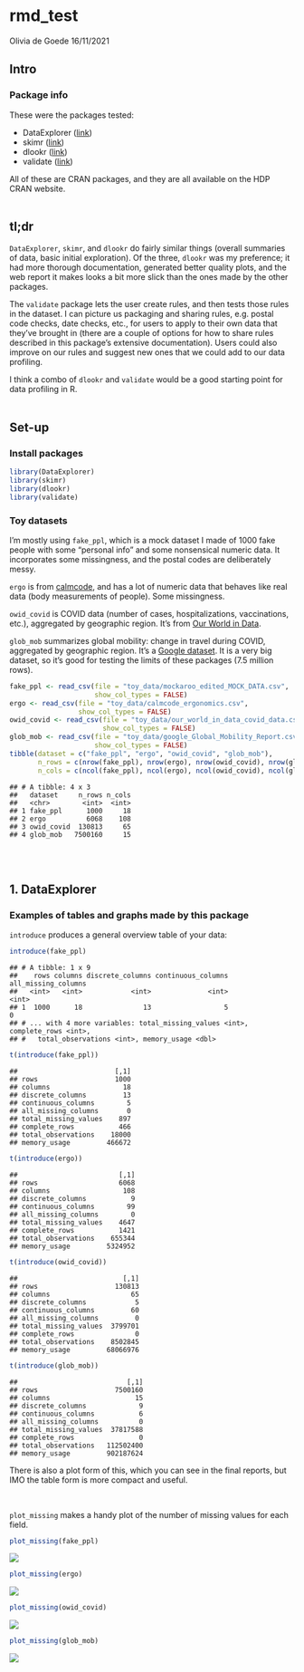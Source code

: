rmd\_test
================
Olivia de Goede
16/11/2021

## Intro

### Package info

These were the packages tested:

-   DataExplorer ([link](http://boxuancui.github.io/DataExplorer/))
-   skimr ([link](https://docs.ropensci.org/skimr/articles/skimr.html))
-   dlookr ([link](https://github.com/choonghyunryu/dlookr))
-   validate
    ([link](https://data-cleaning.github.io/validate/index.html))

All of these are CRAN packages, and they are all available on the HDP
CRAN website. <br /> <br />

## tl;dr

`DataExplorer`, `skimr`, and `dlookr` do fairly similar things (overall
summaries of data, basic initial exploration). Of the three, `dlookr`
was my preference; it had more thorough documentation, generated better
quality plots, and the web report it makes looks a bit more slick than
the ones made by the other packages.

The `validate` package lets the user create rules, and then tests those
rules in the dataset. I can picture us packaging and sharing rules,
e.g. postal code checks, date checks, etc., for users to apply to their
own data that they’ve brought in (there are a couple of options for how
to share rules described in this package’s extensive documentation).
Users could also improve on our rules and suggest new ones that we could
add to our data profiling.

I think a combo of `dlookr` and `validate` would be a good starting
point for data profiling in R. <br /> <br />

## Set-up

### Install packages

``` r
library(DataExplorer)
library(skimr)
library(dlookr)
library(validate)
```

### Toy datasets

I’m mostly using `fake_ppl`, which is a mock dataset I made of 1000 fake
people with some “personal info” and some nonsensical numeric data. It
incorporates some missingness, and the postal codes are deliberately
messy.

`ergo` is from [calmcode](https://calmcode.io/datasets.html), and has a
lot of numeric data that behaves like real data (body measurements of
people). Some missingness.

`owid_covid` is COVID data (number of cases, hospitalizations,
vaccinations, etc.), aggregated by geographic region. It’s from [Our
World in
Data](https://github.com/owid/covid-19-data/tree/master/public/data).

`glob_mob` summarizes global mobility: change in travel during COVID,
aggregated by geographic region. It’s a [Google
dataset](https://www.google.com/covid19/mobility/). It is a very big
dataset, so it’s good for testing the limits of these packages (7.5
million rows).

``` r
fake_ppl <- read_csv(file = "toy_data/mockaroo_edited_MOCK_DATA.csv",
                     show_col_types = FALSE)
ergo <- read_csv(file = "toy_data/calmcode_ergonomics.csv",
                 show_col_types = FALSE)
owid_covid <- read_csv(file = "toy_data/our_world_in_data_covid_data.csv",
                       show_col_types = FALSE)
glob_mob <- read_csv(file = "toy_data/google_Global_Mobility_Report.csv",
                     show_col_types = FALSE)
tibble(dataset = c("fake_ppl", "ergo", "owid_covid", "glob_mob"),
       n_rows = c(nrow(fake_ppl), nrow(ergo), nrow(owid_covid), nrow(glob_mob)), 
       n_cols = c(ncol(fake_ppl), ncol(ergo), ncol(owid_covid), ncol(glob_mob)))
```

    ## # A tibble: 4 x 3
    ##   dataset     n_rows n_cols
    ##   <chr>        <int>  <int>
    ## 1 fake_ppl      1000     18
    ## 2 ergo          6068    108
    ## 3 owid_covid  130813     65
    ## 4 glob_mob   7500160     15

<br /> <br />

## 1. DataExplorer

### Examples of tables and graphs made by this package

`introduce` produces a general overview table of your data:

``` r
introduce(fake_ppl)
```

    ## # A tibble: 1 x 9
    ##    rows columns discrete_columns continuous_columns all_missing_columns
    ##   <int>   <int>            <int>              <int>               <int>
    ## 1  1000      18               13                  5                   0
    ## # ... with 4 more variables: total_missing_values <int>, complete_rows <int>,
    ## #   total_observations <int>, memory_usage <dbl>

``` r
t(introduce(fake_ppl))
```

    ##                        [,1]
    ## rows                   1000
    ## columns                  18
    ## discrete_columns         13
    ## continuous_columns        5
    ## all_missing_columns       0
    ## total_missing_values    897
    ## complete_rows           466
    ## total_observations    18000
    ## memory_usage         466672

``` r
t(introduce(ergo))
```

    ##                         [,1]
    ## rows                    6068
    ## columns                  108
    ## discrete_columns           9
    ## continuous_columns        99
    ## all_missing_columns        0
    ## total_missing_values    4647
    ## complete_rows           1421
    ## total_observations    655344
    ## memory_usage         5324952

``` r
t(introduce(owid_covid))
```

    ##                          [,1]
    ## rows                   130813
    ## columns                    65
    ## discrete_columns            5
    ## continuous_columns         60
    ## all_missing_columns         0
    ## total_missing_values  3799701
    ## complete_rows               0
    ## total_observations    8502845
    ## memory_usage         68066976

``` r
t(introduce(glob_mob))
```

    ##                           [,1]
    ## rows                   7500160
    ## columns                     15
    ## discrete_columns             9
    ## continuous_columns           6
    ## all_missing_columns          0
    ## total_missing_values  37817588
    ## complete_rows                0
    ## total_observations   112502400
    ## memory_usage         902187624

There is also a plot form of this, which you can see in the final
reports, but IMO the table form is more compact and useful.

<br />

`plot_missing` makes a handy plot of the number of missing values for
each field.

``` r
plot_missing(fake_ppl)
```

![](rmd_test_files/figure-gfm/dataExp_missing-1.png)<!-- -->

``` r
plot_missing(ergo)
```

![](rmd_test_files/figure-gfm/dataExp_missing-2.png)<!-- -->

``` r
plot_missing(owid_covid)
```

![](rmd_test_files/figure-gfm/dataExp_missing-3.png)<!-- -->

``` r
plot_missing(glob_mob)
```

![](rmd_test_files/figure-gfm/dataExp_missing-4.png)<!-- -->

<br />

